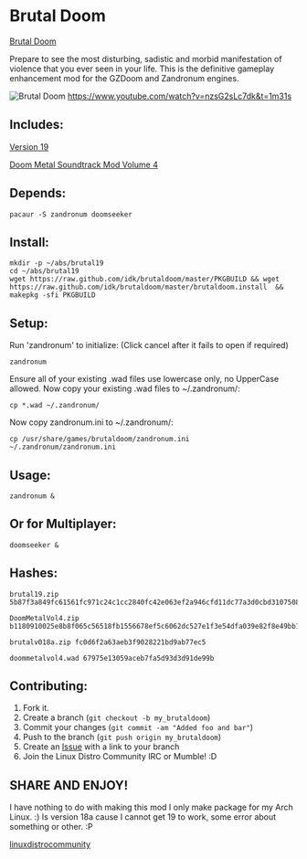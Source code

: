Brutal Doom
===========

[Brutal Doom][8]

Prepare to see the most disturbing, sadistic and morbid manifestation of violence that you ever seen in your life. This is the definitive gameplay enhancement mod for the GZDoom and Zandronum engines.

![Brutal Doom](https://raw.github.com/idk/brutaldoom/master/cover.jpg)
https://www.youtube.com/watch?v=nzsG2sLc7dk&t=1m31s

Includes:
---------

[Version 19][9]

[Doom Metal Soundtrack Mod Volume 4][10]

Depends:
--------

    pacaur -S zandronum doomseeker

Install:
--------

	mkdir -p ~/abs/brutal19
	cd ~/abs/brutal19
    wget https://raw.github.com/idk/brutaldoom/master/PKGBUILD && wget https://raw.github.com/idk/brutaldoom/master/brutaldoom.install  && makepkg -sfi PKGBUILD

Setup:
------

Run 'zandronum' to initialize: (Click cancel after it fails to open if required)

    zandronum

Ensure all of your existing .wad files use lowercase only, no UpperCase allowed.
Now copy your existing .wad files to ~/.zandronum/:
    
    cp *.wad ~/.zandronum/

Now copy zandronum.ini to ~/.zandronum/:

    cp /usr/share/games/brutaldoom/zandronum.ini ~/.zandronum/zandronum.ini

Usage:
------

    zandronum &

Or for Multiplayer:
-------------------

    doomseeker &

Hashes:
-------

	brutal19.zip 5b87f3a849fc61561fc971c24c1cc2840fc42e063ef2a946cfd11dc77a3d0cbd310750836f2b1b8be86e1c3211a1b426447ef2917caef3adc8cbef50f6f321b2

	DoomMetalVol4.zip b1180910025e8b8f065c56518fb1556678ef5c6062dc527e1f3e54dfa039e82f8e49bb1997ccf06a07e451576fbe35c321773eb7dbb7f62b1654b59cb9e07f32

    brutalv018a.zip fc0d6f2a63aeb3f9028221bd9ab77ec5
    
    doommetalvol4.wad 67975e13059aceb7fa5d93d3d91de99b

Contributing:
-------------

1. Fork it.
2. Create a branch (`git checkout -b my_brutaldoom`)
3. Commit your changes (`git commit -am "Added foo and bar"`)
4. Push to the branch (`git push origin my_brutaldoom`)
5. Create an [Issue][7] with a link to your branch
6. Join the Linux Distro Community IRC or Mumble! :D

SHARE AND ENJOY!
----------------

I have nothing to do with making this mod I only make package for my Arch Linux. :)
 Is version 18a cause I cannot get 19 to work, some error about something or other. :P

[linuxdistrocommunity][6]


[6]: http://www.linuxdistrocommunity.com
[7]: https://github.com/idk/brutaldoom/issues
[8]: http://www.moddb.com/mods/brutal-doom
[9]: http://www.moddb.com/downloads/brutal-doom-version-181
[10]: http://www.moddb.com/mods/brutal-doom/downloads/doom-metal-soundtrack-mod-volume-4